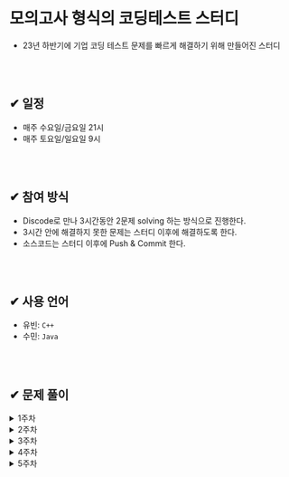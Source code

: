 # 모의고사 형식의 코딩테스트 스터디
- 23년 하반기에 기업 코딩 테스트 문제를 빠르게 해결하기 위해 만들어진 스터디

</br>
</br>

## ✔ 일정
- 매주 수요일/금요일 21시
- 매주 토요일/일요일 9시

</br>
</br>

## ✔ 참여 방식
- Discode로 만나 3시간동안 2문제 solving 하는 방식으로 진행한다.
- 3시간 안에 해결하지 못한 문제는 스터디 이후에 해결하도록 한다.
- 소스코드는 스터디 이후에 Push & Commit 한다.

</br>
</br>

## ✔ 사용 언어
- 유빈: `C++` 
- 수민: `Java`


</br>
</br>


## ✔ 문제 풀이
  <details>
  <summary>1주차</summary>
  <div markdown="1">
  
  ### 23.07.07 금요일
  [1. 백준 17070_파이프_옮기기1](https://www.acmicpc.net/problem/17070)   </br>
  [2. 백준 17406_배열_돌리기 4](https://www.acmicpc.net/problem/17406)

  ### 23.07.08 토요일
  [1. 백준 20165_인내의도미노장인호석](https://www.acmicpc.net/problem/20165)   </br>
  [2. 백준 21609_상어중학교](https://www.acmicpc.net/problem/21609)

  ### 23.07.09 일요일
  [1. 백준 16197_두동전](https://www.acmicpc.net/problem/16197) </br>
  [2. 벡준 3190_뱀](https://www.acmicpc.net/problem/3190)


  </div>
  </details>

   <details>
  <summary>2주차</summary>
  <div markdown="1">
    
  ### 23.07.12 수요일
  [1. 백준 14502_연구소](https://www.acmicpc.net/problem/14502) </br>
  [2. 벡준 2638_치즈](https://www.acmicpc.net/problem/2638)

  ### 23.07.14 금요일
  [1. 백준 17135_캐슬 디펜스](https://www.acmicpc.net/problem/17135) </br>
  [2. SWEA 벽돌깨기](https://swexpertacademy.com/main/code/problem/problemDetail.do?contestProbId=AWXRQm6qfL0DFAUo)

  ### 23.07.15 토요일
  [1. 백준 1956_운동](https://www.acmicpc.net/problem/1956) </br>
  [2. SWEA 수영장](https://swexpertacademy.com/main/code/problem/problemDetail.do?contestProbId=AV5PpFQaAQMDFAUq)


  ### 23.07.16 일요일
  [1. 백준 5427_불](https://www.acmicpc.net/problem/5427) </br>
  [2. 백준 2573_빙산](https://www.acmicpc.net/problem/2573) 
  
   </div>
  </details>

  <details>
  <summary>3주차</summary>
  <div markdown="1">
  
  ### 23.07.19 수요일
  [1. 백준 17141_연구소2](https://www.acmicpc.net/problem/17141)   </br>
  [2. SWEA 활주로 건설](https://swexpertacademy.com/main/code/problem/problemDetail.do?contestProbId=AWIeW7FakkUDFAVH)

  ### 23.07.21 금요일
  [1. 백준 2206_벽 부수고 이동하기](https://www.acmicpc.net/problem/2206) </br>
  [2. 백준 16929_Two Dots](https://www.acmicpc.net/problem/16929)

  ### 23.07.22 토요일
  [1. 백준 16947_서울지하철2호선](https://www.acmicpc.net/problem/16947) </br>
  [2. 백준 16954_움직이는 미로 탈출](https://www.acmicpc.net/problem/16954)


  ### 23.07.23 일요일
  [1. 백준 1600_말이 되고픈 원숭이](https://www.acmicpc.net/problem/1600) </br>
  [2. 백준 17836_공주님을 구해라!](https://www.acmicpc.net/problem/17836) 
  </div>
  </details>

  <details>
  <summary>4주차</summary>
  <div markdown="1">

  ### 4주차 특별 과제 -> 1, 2, 3주차 못풀었던 문제 다 풀어오기.

  ### 23.07.25 화요일 
  (사정상 금요일 스터디 화요일로 대체) </br>
  
  [1. 백준 4179_불!](https://www.acmicpc.net/problem/4179) </br>
  [2. 백준 3055_탈출](https://www.acmicpc.net/problem/3055)


  ### 23.07.26 수요일 
  [1. 백준 1937_욕심쟁이 판다](https://www.acmicpc.net/problem/1937) </br>
  [2. 백준 2665_미로만들기](https://www.acmicpc.net/problem/2665)

   ### 23.07.29 토요일 
  [1. 백준 4485_녹색 옷 입은 애가 젤다지?](https://www.acmicpc.net/problem/4485) </br>
  [2. SWEA 등산로 조성](https://swexpertacademy.com/main/code/problem/problemDetail.do?contestProbId=AV5PoOKKAPIDFAUq)

  ### 23.07.30 일요일 
  [1. 백준 2234_성곽](https://www.acmicpc.net/problem/2234) </br>
  [2. 백준 11559_Puyo Puyo](https://www.acmicpc.net/problem/11559) 
  
  </div>
  </details>

  <details>
  <summary>5주차</summary>
  <div markdown="1">
  
  ### 23.08.02 수요일
  [1. 백준 17471_게리맨더링](https://www.acmicpc.net/problem/17471)   </br>
  [2. 백준 17136_색종이 붙이기](https://www.acmicpc.net/problem/17136) 
  
  </div>
  </details>

